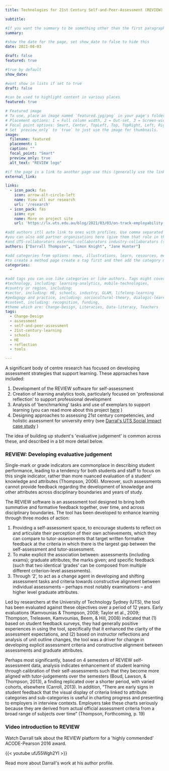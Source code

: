 ```yaml
---
title: Technologies for 21st Century Self-and-Peer-Assessment (REVIEW)

subtitle: 

#If you want the summary to be something other than the first paragraph, put one in here. 
summary:

#show the date for the page, set show_date to false to hide this
date: 2021-08-03

draft: false
featured: true

#true by default
show_date:

#wont show in lists if set to true
draft: false

#can be used to highlight content in various places
featured: true

# Featured image
# To use, place an image named `featured.jpg/png` in your page's folder.
# Placement options: 1 = Full column width, 2 = Out-set, 3 = Screen-width
# Focal point options: Smart, Center, TopLeft, Top, TopRight, Left, Right, BottomLeft, Bottom, BottomRight
# Set `preview_only` to `true` to just use the image for thumbnails.
image:
  filename: featured
  placement: 1
  caption: ""
  focal_point: "Smart"
  preview_only: true
  alt_text: "REVIEW logo"

#if the page is a link to another page use this (generally use the links below instead)
external_link: 

links:
  - icon_pack: fas
    icon: arrow-alt-circle-left
    name: View all our research
    url: '/research'
  - icon_pack: fas
    icon: eye
    name: More on project site
    url: 'https://lx.uts.edu.au/blog/2021/03/03/on-track-employability-workforce-transition/'

#add authors itll auto link to ones with profiles. Use comma separated in squares like this
#you can also add partner organisations here (give them that role in the author page)
#and UTS-collaborators external-collaborators industry-collaborators (same thing)
authors: ["Darrall Thompson", "Simon Knight", "Jane Hunter"]

#add categories from options: news, illustrations, learn, resources, methods
#to create a method page create a tag first and then add the category method to the tag
categories: 
  - 

#add tags you can use like categories or like authors. Tags might cover
#technology, including: learning-analytics, mobile-technologies, 
#country or region, including: 
#sector, including: HE, schools, industry, GLAM, lifelong-learning 
#pedagogy and practice, including: sociocultural-theory, dialogic-learning, CSCL, active-learning, reflection
#content, including: recognition, funding, 
#theme which are: Change-Design, Literacies, Data-literacy, Teachers
tags:
  - Change-Design
  - assessment
  - self-and-peer-assessment
  - 21st-century-learning
  - schools
  - HE
  - reflection
  - tools

---
```


A significant body of centre research has focused on developing assessment strategies that support learning.  These approaches have included:

1. Development of the REVIEW software for self-assessment
1. Creation of learning analytics tools, particularly focused on 'professional reflection' to support professional development
1. Analysis of 'benchmarking' tasks and use of exemplars to support learning (you can read more about this project [here](http://sjgknight.com/finding-knowledge/2019/02/new-output-calibrating-assessment-literacy-through-benchmarking-tasks/) )
1. Designing approaches to assessing 21st century competencies, and holistic assessment for university entry (see [Darral's UTS Social Impact case study](https://socialimpact.uts.edu.au/case-study/testing-times-ensuring-ppes-effectiveness-in-low-income-countries-copy/) )

The idea of building up student's 'evaluative judgement' is common across these, and described in a bit more detail below. 

### REVIEW: Developing evaluative judgement

Single-mark or grade indicators are commonplace in describing student performance, leading to a tendency for both students and staff to focus on this single indicator, rather than more nuanced evaluation of a student’ knowledge and attributes (Thompson, 2006). Moreover, such assessments cannot provide feedback regarding the development of knowledge and other attributes across disciplinary boundaries and years of study.

The REVIEW software is an assessment tool designed to bring both summative and formative feedback together, over time, and across disciplinary boundaries. The tool has been developed to enhance learning through three modes of action:

1. Providing a self-assessment space, to encourage students to reflect on and articulate their perception of their own achievements, which they can compare to tutor-assessments that target written formative feedback at the criteria in which there is the largest gap between the self-assessment and tutor-assessment.
1. To make explicit the association between: assessments (including exams); graduate attributes; the marks given; and specific feedback (such that two identical ‘grades’ can be composed from multiple different criterion-level assessments).
1. Through ‘2’, to act as a change agent in developing and shifting assessment tasks and criteria towards constructive alignment between individual assessments – perhaps most notably examinations – and higher level graduate attributes.

Led by researchers at the University of Technology Sydney (UTS), the tool has been evaluated against these objectives over a period of 12 years. Early evaluations (Kamvounias & Thompson, 2008; Taylor et al., 2009; Thompson, Treleaven, Kamvounias, Beem, & Hill, 2008) indicated that (1) based on student feedback surveys, they had generally positive experiences in using the tool, specifically that it enhanced the clarity of the assessment expectations, and (2) based on instructor reflections and analysis of unit outline changes, the tool was a driver for change in developing explicit assessment criteria and constructive alignment between assessments and graduate attributes.

Perhaps most significantly, based on 4 semesters of REVIEW self-assessment data, analysis indicates enhancement of student learning through calibration of their self-assessments such that they become more aligned with tutor-judgements over the semesters (Boud, Lawson, & Thompson, 2013), a finding replicated over a shorter period, with varied cohorts, elsewhere (Carroll, 2013). In addition, “There are early signs in student feedback that the visual display of criteria linked to attribute categories and sub-categories is useful in charting progress and presenting to employers in interview contexts. Employers take these charts seriously because they are derived from actual official assessment criteria from a broad range of subjects over time” (Thompson, Forthcoming, p. 19)

### Video introduction to REVIEW

Watch Darrall talk about the REVIEW platform for a 'highly commended' ACODE-Pearson 2016 award.

{{< youtube ufJ55Wgh2YI >}}

Read more about Darrall's work at his author profile. 

